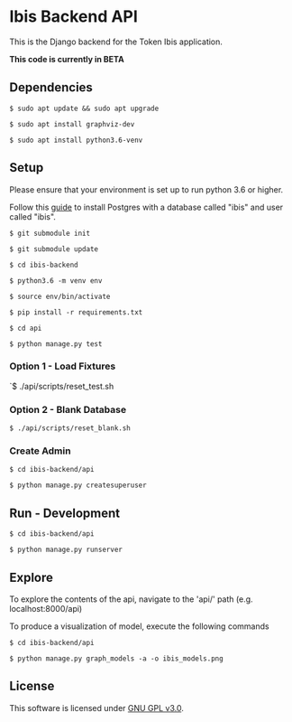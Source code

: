 # Ibis Backend API

This is the Django backend for the Token Ibis application.

__This code is currently in BETA__

## Dependencies

`$ sudo apt update && sudo apt upgrade`

`$ sudo apt install graphviz-dev`

`$ sudo apt install python3.6-venv`

## Setup

Please ensure that your environment is set up to run python 3.6 or
higher.

Follow this [guide](https://www.digitalocean.com/community/tutorials/how-to-use-postgresql-with-your-django-application-on-ubuntu-14-04) to install Postgres with a database called "ibis" and user called "ibis".

`$ git submodule init`

`$ git submodule update`

`$ cd ibis-backend`

`$ python3.6 -m venv env`

`$ source env/bin/activate`

`$ pip install -r requirements.txt`

`$ cd api`

`$ python manage.py test`

### Option 1 - Load Fixtures

`$ ./api/scripts/reset_test.sh

### Option 2 - Blank Database

`$ ./api/scripts/reset_blank.sh`

### Create Admin

`$ cd ibis-backend/api`

`$ python manage.py createsuperuser`

## Run - Development

`$ cd ibis-backend/api`

`$ python manage.py runserver`

## Explore

To explore the contents of the api, navigate to the 'api/' path (e.g. localhost:8000/api)

To produce a visualization of model, execute the following commands

`$ cd ibis-backend/api`

`$ python manage.py graph_models -a -o ibis_models.png`

## License

This software is licensed under [GNU GPL v3.0](./LICENSE).
